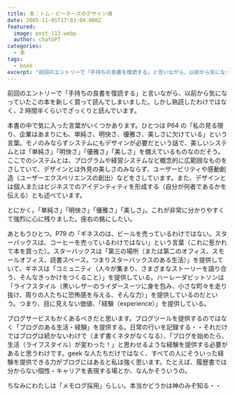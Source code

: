 ```yaml
---
title: 本：トム・ピーターズのデザイン魂
date: 2005-11-05T17:03:04.000Z
featured:
  image: post_113.webp
  author: chatGPT
categories:
  - 本
tags:
  - book
excerpt: "前回のエントリーで「手持ちの良書を復読する」と言いながら、以前から気になっていたこの本を新しく買って読んでしまいました。しかし熟読したわけではなく、2時間半くらいでざっくりと読んでいます。"
---
```


前回のエントリーで「手持ちの良書を復読する」と言いながら、以前から気になっていたこの本を新しく買って読んでしまいました。しかし熟読したわけではなく、2 時間半くらいでざっくりと読んでいます。

本書の中で気に入った言葉がいくつかあります。ひとつは P64 の「私の見る限り、企業はあまりにも、単純さ、明快さ、優雅さ、美しさに欠けている」という言葉。モノのみならずシステムにもデザインが必要だという話で、美しいシステムとは「単純さ」「明快さ」「優雅さ」「美しさ」を備えているものなのだそう。ここでのシステムとは、プログラムや経営システムなど概念的に広範囲なものをさしていて、デザインとは外見の美しさのみならず、ユーザービリティや感動創造（ユーザーエクスペリエンスの創出）などをさしています。また、デザインとは個人またはビジネスでのアイデンティティを形成する（自分が何者であるかを伝える）とも述べています。

とにかく。「単純さ」「明快さ」「優雅さ」「美しさ」。これが非常に分かりやすくて強烈に心に残りました。座右の銘にしたい。

あともうひとつ。P79 の「ギネスのは、ビールを売っているわけではない。スターバックスは、コーヒーを売っているわけではない」という言葉（これに惹かれて本を買った）。スターバックスは「第三の場所（または第二のオフィス、スモールオフィス、読書スペース。つまりスターバックスのある生活）」を提供していて、ギネスは「コミュニティ（人々が集まり、さまざまなストーリーを語り合う、そんなきっかけをつくること）」を提供している。ハーレーダビットソンは「ライフスタイル（黒いレザーのライダースーツに身を包み、小さな町々を走り抜け、周りの人たちに恐怖感を与える、そんな力）」を提供しているのだという。つまり、目に見えない価値、「経験（experience）」を提供している。

ブログサービスもかくあるべきだと思います。ブログツールを提供するのではなく「ブログのある生活・経験」を提供する。日常の行いを記録する・・それだけではブログは続かないわけで（まず書くネタがなくなる）、「ブログを始めたら、生活（ライフスタイル）が変わった！」と思わせるような経験を提供する必要があると思うわけです。geek な人たちだけではなく、すべての人にそういった経験を提供できる力がブログにはあると私は強く思います。たとえば、履歴書では分からない個性・キャリアを表現する場とか、なんかそういうの。

ちなみにわたしは「メモログ採用」らしい。本当かどうかは神のみぞ知る・・
